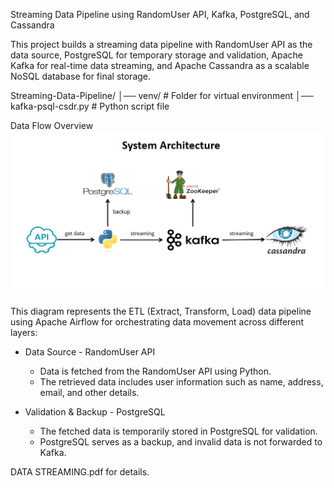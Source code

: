 Streaming Data Pipeline using RandomUser API, Kafka, PostgreSQL, and Cassandra  

This project builds a streaming data pipeline with RandomUser API as the data source, PostgreSQL for temporary storage and validation, Apache Kafka for real-time data streaming, and Apache Cassandra as a scalable NoSQL database for final storage.  
  
Streaming-Data-Pipeline/
│── venv/                           # Folder for virtual environment
│── kafka-psql-csdr.py               # Python script file

Data Flow Overview
![image](https://github.com/takdirzd/basic-streaming/blob/main/basic-streaming.png)

This diagram represents the ETL (Extract, Transform, Load) data pipeline using Apache Airflow for orchestrating data movement across different layers:

+ Data Source - RandomUser API
    - Data is fetched from the RandomUser API using Python.  
    - The retrieved data includes user information such as name, address, email, and other details.  

+ Validation & Backup - PostgreSQL
    - The fetched data is temporarily stored in PostgreSQL for validation.  
    - PostgreSQL serves as a backup, and invalid data is not forwarded to Kafka.  

DATA STREAMING.pdf for details.
